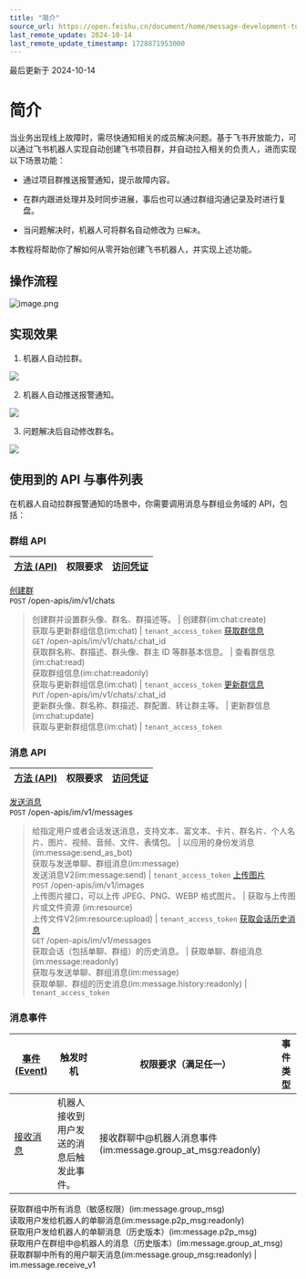 ```yaml
---
title: "简介"
source_url: https://open.feishu.cn/document/home/message-development-tutorial/introduction
last_remote_update: 2024-10-14
last_remote_update_timestamp: 1728871953000
---
```

最后更新于 2024-10-14

# 简介

当业务出现线上故障时，需尽快通知相关的成员解决问题。基于飞书开放能力，可以通过飞书机器人实现自动创建飞书项目群，并自动拉入相关的负责人，进而实现以下场景功能：

- 通过项目群推送报警通知，提示故障内容。

- 在群内跟进处理并及时同步进展，事后也可以通过群组沟通记录及时进行复盘。

- 当问题解决时，机器人可将群名自动修改为 `已解决`。

本教程将帮助你了解如何从零开始创建飞书机器人，并实现上述功能。

## 操作流程

![image.png](https://sf3-cn.feishucdn.com/obj/open-platform-opendoc/c071de6fb53bc7fbe8c018830171499e_YIdDDMtCSO.png?height=208&lazyload=true&width=1093)

## 实现效果

1. 机器人自动拉群。

![](https://sf3-cn.feishucdn.com/obj/open-platform-opendoc/b0c7b803db4257c6b44a987497877651_hz5QwerznT.png?height=649&lazyload=true&maxWidth=600&width=1640)

2. 机器人自动推送报警通知。

![](https://sf3-cn.feishucdn.com/obj/open-platform-opendoc/0d42c96566869e38611b9fc9197d7052_oSKKOViZpo.png?height=1100&lazyload=true&maxWidth=600&width=1640)

3. 问题解决后自动修改群名。

![](https://sf3-cn.feishucdn.com/obj/open-platform-opendoc/d84f0768661028591a515747ee663b0c_hGOsqwwu6o.png?height=1100&lazyload=true&maxWidth=600&width=1640)

## 使用到的 API 与事件列表

在机器人自动拉群报警通知的场景中，你需要调用消息与群组业务域的 API，包括：

### 群组 API

**[方法 (API)](https://open.feishu.cn/document/ukTMukTMukTM/uITNz4iM1MjLyUzM)** | 权限要求 | **[访问凭证](https://open.feishu.cn/document/ukTMukTMukTM/uMTNz4yM1MjLzUzM)**
--- | --- | ---
[创建群](https://open.feishu.cn/document/uAjLw4CM/ukTMukTMukTM/reference/im-v1/chat/create)  
   `POST` /open-apis/im/v1/chats  
   > 创建群并设置群头像、群名、群描述等。 | 创建群(im:chat:create)  
获取与更新群组信息(im:chat) | `tenant_access_token`
[获取群信息](https://open.feishu.cn/document/uAjLw4CM/ukTMukTMukTM/reference/im-v1/chat/get)  
   `GET` /open-apis/im/v1/chats/:chat_id  
   > 获取群名称、群描述、群头像、群主 ID 等群基本信息。 | 查看群信息(im:chat:read)  
获取群组信息(im:chat:readonly)  
获取与更新群组信息(im:chat) | `tenant_access_token`
[更新群信息](https://open.feishu.cn/document/uAjLw4CM/ukTMukTMukTM/reference/im-v1/chat/update)  
`PUT` /open-apis/im/v1/chats/:chat_id  
  > 更新群头像、群名称、群描述、群配置、转让群主等。 | 更新群信息(im:chat:update)  
获取与更新群组信息(im:chat) | `tenant_access_token`

### 消息 API

**[方法 (API)](https://open.feishu.cn/document/ukTMukTMukTM/uITNz4iM1MjLyUzM)** | 权限要求 | **[访问凭证](https://open.feishu.cn/document/ukTMukTMukTM/uMTNz4yM1MjLzUzM)**
--- | --- | ---
[发送消息](https://open.feishu.cn/document/uAjLw4CM/ukTMukTMukTM/reference/im-v1/message/create)  
   `POST` /open-apis/im/v1/messages  
   > 给指定用户或者会话发送消息，支持文本、富文本、卡片、群名片、个人名片、图片、视频、音频、文件、表情包。 | 以应用的身份发消息(im:message:send_as_bot)  
获取与发送单聊、群组消息(im:message)  
发送消息V2(im:message:send) | `tenant_access_token`
[上传图片](https://open.feishu.cn/document/uAjLw4CM/ukTMukTMukTM/reference/im-v1/image/create)  
   `POST` /open-apis/im/v1/images  
   > 上传图片接口，可以上传 JPEG、PNG、WEBP 格式图片。 | 获取与上传图片或文件资源 (im:resource)  
上传文件V2(im:resource:upload) | `tenant_access_token`
[获取会话历史消息](https://open.feishu.cn/document/uAjLw4CM/ukTMukTMukTM/reference/im-v1/message/list)  
`GET` /open-apis/im/v1/messages  
>获取会话（包括单聊、群组）的历史消息。 | 获取单聊、群组消息(im:message:readonly)  
获取与发送单聊、群组消息(im:message)  
获取单聊、群组的历史消息(im:message.history:readonly) | `tenant_access_token`

### 消息事件

**[事件 (Event)](https://open.feishu.cn/document/ukTMukTMukTM/uUTNz4SN1MjL1UzM)** | 触发时机 | 权限要求（满足任一） | 事件类型
--- | --- | --- | ---
[接收消息](https://open.feishu.cn/document/uAjLw4CM/ukTMukTMukTM/reference/im-v1/message/events/receive) | 机器人接收到用户发送的消息后触发此事件。 | 接收群聊中@机器人消息事件(im:message.group_at_msg:readonly)  
获取群组中所有消息（敏感权限）(im:message.group_msg)  
读取用户发给机器人的单聊消息(im:message.p2p_msg:readonly)  
获取用户发给机器人的单聊消息（历史版本）(im:message.p2p_msg)  
获取用户在群组中@机器人的消息（历史版本）(im:message.group_at_msg)  
获取群聊中所有的用户聊天消息(im:message.group_msg:readonly) | im.message.receive_v1
